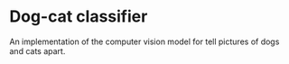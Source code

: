# Dog-cat classifier
An implementation of the computer vision model for tell pictures of dogs and cats apart.